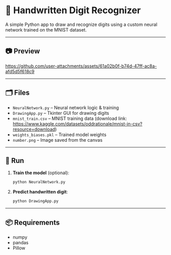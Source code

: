 # 🧠 Handwritten Digit Recognizer

A simple Python app to draw and recognize digits using a custom neural network trained on the MNIST dataset.

---

## 📷 Preview
https://github.com/user-attachments/assets/61a02b0f-b74d-47ff-ac8a-afd5d5f618c9


---

## 🗂️ Files

- `NeuralNetwork.py` – Neural network logic & training
- `DrawingApp.py` – Tkinter GUI for drawing digits
- `mnist_train.csv` – MNIST training data (download link: https://www.kaggle.com/datasets/oddrationale/mnist-in-csv?resource=download)
- `weights_biases.pkl` – Trained model weights
- `number.png` – Image saved from the canvas

---

## 🚀 Run

1. **Train the model** (optional):
   ```bash
   python NeuralNetwork.py
   ```
2. **Predict handwritten digit**:
    ```bash
    python DrawingApp.py
    ```
---
## 📦 Requirements

- numpy
- pandas
- Pillow
